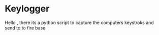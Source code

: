 # Keylogger


Hello , there its a python script to capture the computers keystroks and send to to fire base
